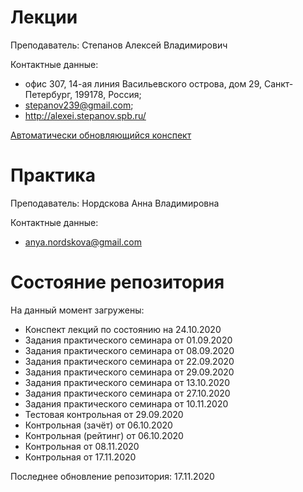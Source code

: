 # Лекции

Преподаватель: Степанов Алексей Владимирович

Контактные данные: 
+ офис 307, 14-ая линия Васильевского острова, дом 29, Санкт-Петербург, 199178, Россия; 
+ stepanov239@gmail.com; 
+ http://alexei.stepanov.spb.ru/

[Автоматически обновляющийся конспект](http://alexei.stepanov.spb.ru/students/MKNalg.pdf)

# Практика

Преподаватель: Нордскова Анна Владимировна

Контактные данные:
+ anya.nordskova@gmail.com

# Состояние репозитория

На данный момент загружены:
+ Конспект лекций по состоянию на 24.10.2020
+ Задания практического семинара от 01.09.2020
+ Задания практического семинара от 08.09.2020
+ Задания практического семинара от 22.09.2020
+ Задания практического семинара от 29.09.2020
+ Задания практического семинара от 13.10.2020
+ Задания практического семинара от 27.10.2020
+ Задания практического семинара от 10.11.2020
+ Тестовая контрольная от 29.09.2020
+ Контрольная (зачёт) от 06.10.2020
+ Контрольная (рейтинг) от 06.10.2020
+ Контрольная от 08.11.2020
+ Контрольная от 17.11.2020

Последнее обновление репозитория: 17.11.2020
